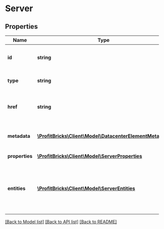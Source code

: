 # Server

## Properties
Name | Type | Description | Notes
------------ | ------------- | ------------- | -------------
**id** | **string** | The resource&#39;s unique identifier | [optional] 
**type** | **string** | The type of object that has been created | [optional] 
**href** | **string** | URL to the object\u2019s representation (absolute path) | [optional] 
**metadata** | [**\ProfitBricks\Client\Model\DatacenterElementMetadata**](DatacenterElementMetadata.md) | Backend managed resource metadata | [optional] 
**properties** | [**\ProfitBricks\Client\Model\ServerProperties**](ServerProperties.md) | Resource&#39;s properties | 
**entities** | [**\ProfitBricks\Client\Model\ServerEntities**](ServerEntities.md) | Attached children and references. May be included in create calls. Disallowed in update calls | [optional] 

[[Back to Model list]](../README.md#documentation-for-models) [[Back to API list]](../README.md#documentation-for-api-endpoints) [[Back to README]](../README.md)


